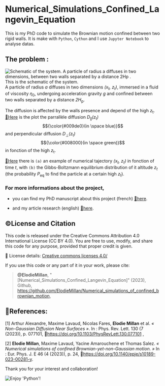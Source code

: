 # Numerical_Simulations_Confined_Langevin_Equation

This is my PhD code to simulate the Brownian motion confined between two rigid walls.
It is make with `Python`, `Cython` and I use `Jupyter Notebook` to analyse datas.

## The problem :
![Schematic of the system. A particle of radius *a* diffuses in two dimensions, between two walls separated by a distance *2H*<sub>p </sub>.](https://media.springernature.com/lw685/springer-static/image/art%3A10.1140%2Fepje%2Fs10189-023-00281-y/MediaObjects/10189_2023_281_Figa_HTML.png?as=webp) \
This is the schematic of the system. \
A particle of radius *a* diffuses in two dimensions *(x<sub>t</sub>, z<sub>t</sub>)*, immersed in a fluid of viscosity *η*<sub>0</sub>, undergoing acceleration gravity *g* and confined between two walls separated by a distance *2H*<sub>p</sub>.

The diffusion is affected by the walls presence and depend of the high *z*<sub>t</sub>. \
[🔗Here](Double_Walls_Overdamped_Langevin_Python/Diffusion.pdf) is the plot the parrallèle diffusion *D*<sub>∥</sub>*(z*<sub>t</sub>*)* $${\color{#009de0}(in \space blue)}$$ and perpendicular diffusion *D*<sub>⊥</sub>*(z*<sub>t</sub>*)* $${\color{#008000}(in \space green)}$$ in fonction of the high *z*<sub>t</sub>.

[🔗Here](Optimisations/Figures/Traj_Peq.pdf) there is `(a)` an example of numerical tajectory *(x<sub>t</sub>, z<sub>t</sub>)* in fonction of time *t*, with `(b)` the Gibbs-Boltzmann equilibrium distribution of it altitude *z<sub>t</sub>* (the probability *P*<sub>eq</sub> to find the particle at a certain high *z*<sub>t</sub>).

### For more informations about the project, 
- you can find my PhD manuscript about this project (french) [🔗here]([Optimisations/Figures/Traj_Peq.pdf](https://theses.hal.science/tel-04583730)).

- and my article research (english) [🔗here](https://link.springer.com/article/10.1140/epje/s10189-023-00281-y).

## ©️License and Citation
This code is released under the Creative Commons Attribution 4.0 International License (CC BY 4.0).
You are free to use, modify, and share this code for any purpose, provided that proper credit is given.

🔗 License details: [Creative commons licenses 4.0/](https://creativecommons.org/licenses/by/4.0/)

If you use this code or any part of it in your work, please cite:

> **@ElodieMillan**, "[Numerical_Simulations_Confined_Langevin_Equation]" (2023), Github, https://github.com/ElodieMillan/Numerical_simulations_of_confined_brownian_motion,

## 📰References: 
[1] Arthur Alexandre, Maxime Lavaud, Nicolas Fares, **Elodie Millan** et al. _« Non-Gaussian Diffusion
Near Surfaces »_. In : Phys. Rev. Lett. 130 (7 (2023)), p. 077101, 🔗https://doi.org/10.1103/PhysRevLett.130.077101 ,

[2] **Elodie Millan**, Maxime Lavaud, Yacine Amarouchene et Thomas Salez. _« Numerical simulations of
confined Brownian-yet-non-Gaussian motion. »_ In : Eur. Phys. J. E 46 (4 (2023)), p. 24, 🔗https://doi.org/10.1140/epje/s10189-023-00281-y.

Thank you for your interest and collaboration!

![Enjoy 'Python'!](https://myoctocat.com/assets/images/base-octocat.svg)
